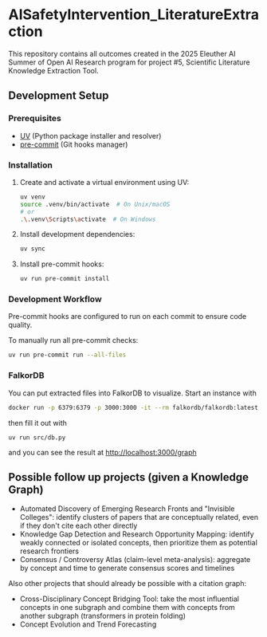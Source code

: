 # AISafetyIntervention_LiteratureExtraction

This repository contains all outcomes created in the 2025 Eleuther AI Summer of Open AI Research program for project #5, Scientific Literature Knowledge Extraction Tool.

## Development Setup

### Prerequisites

- [UV](https://github.com/astral-sh/uv) (Python package installer and resolver)
- [pre-commit](https://pre-commit.com/) (Git hooks manager)

### Installation

1. Create and activate a virtual environment using UV:

   ```bash
   uv venv
   source .venv/bin/activate  # On Unix/macOS
   # or
   .\.venv\Scripts\activate  # On Windows
   ```

2. Install development dependencies:

   ```bash
   uv sync
   ```

3. Install pre-commit hooks:

   ```bash
   uv run pre-commit install
   ```

### Development Workflow

Pre-commit hooks are configured to run on each commit to ensure code quality.

To manually run all pre-commit checks:

```bash
uv run pre-commit run --all-files
```

### FalkorDB

You can put extracted files into FalkorDB to visualize. Start an instance with 

```bash
docker run -p 6379:6379 -p 3000:3000 -it --rm falkordb/falkordb:latest
```

then fill it out with 

`uv run src/db.py`

and you can see the result at <http://localhost:3000/graph>

## Possible follow up projects (given a Knowledge Graph)

- Automated Discovery of Emerging Research Fronts and "Invisible Colleges": identify clusters of papers that are conceptually related, even if they don't cite each other directly
- Knowledge Gap Detection and Research Opportunity Mapping: identify weakly connected or isolated concepts, then prioritize them as potential research frontiers
- Consensus / Controversy Atlas (claim-level meta-analysis): aggregate by concept and time to generate consensus scores and timelines

Also other projects that should already be possible with a citation graph:

- Cross-Disciplinary Concept Bridging Tool: take the most influential concepts in one subgraph and combine them with concepts from another subgraph (transformers in protein folding)
- Concept Evolution and Trend Forecasting
